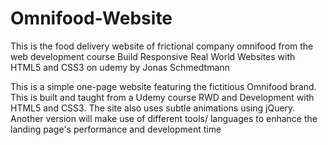 # Omnifood-Website
 This is the food delivery website of frictional company omnifood from the web development course Build Responsive Real World Websites with HTML5 and CSS3  on udemy  by Jonas Schmedtmann

This is a simple one-page website featuring the fictitious Omnifood brand. This is built and taught from a Udemy course RWD and Development with HTML5 and CSS3.
The site also uses subtle animations using jQuery. Another version will make use of different tools/ languages to enhance the landing page's performance and development time
